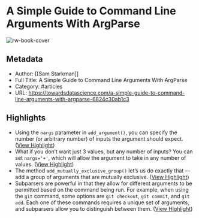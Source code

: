 # A Simple Guide to Command Line Arguments With ArgParse

![rw-book-cover](https://miro.medium.com/v2/resize:fit:1200/0*cEmk0ipm-DAVSaq0)

## Metadata
- Author: [[Sam Starkman]]
- Full Title: A Simple Guide to Command Line Arguments With ArgParse
- Category: #articles
- URL: https://towardsdatascience.com/a-simple-guide-to-command-line-arguments-with-argparse-6824c30ab1c3

## Highlights
- Using the `nargs` parameter in `add_argument()`, you can specify the number (or arbitrary number) of inputs the argument should expect. ([View Highlight](https://read.readwise.io/read/01h33f9bc0ktpmrh5b3wnghg2m))
- What if you don’t want just 3 values, but any number of inputs? You can set `nargs='+'`, which will allow the argument to take in any number of values. ([View Highlight](https://read.readwise.io/read/01h33f9na5q9m60s9p7arnha2p))
- The method `add_mutually_exclusive_group()` let’s us do exactly that — add a group of arguments that are mutually exclusive. ([View Highlight](https://read.readwise.io/read/01h33f9x4c7t22cb1ry04wrrdx))
- Subparsers are powerful in that they allow for different arguments to be permitted based on the command being run. For example, when using the `git` command, some options are `git checkout`, `git commit`, and `git add`. Each one of these commands requires a unique set of arguments, and subparsers allow you to distinguish between them. ([View Highlight](https://read.readwise.io/read/01h33fb0eqe2ta4dxsnsav5f7z))
